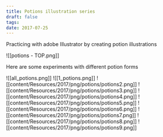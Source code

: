 ```yaml
---
title: Potions illustration series
draft: false
tags: 
date: 2017-07-25
---
```

Practicing with adobe Illustrator by creating potion illustrations

![[potions - TOP.png]]

Here are some experiments with different potion forms

![[all_potions.png]]
![[1_potions.png]]
![[content/Resources/2017/png/potions/potions2.png]]
![[content/Resources/2017/png/potions/potions3.png]]
![[content/Resources/2017/png/potions/potions4.png]]
![[content/Resources/2017/png/potions/potions5.png]]
![[content/Resources/2017/png/potions/potions6.png]]
![[content/Resources/2017/png/potions/potions7.png]]
![[content/Resources/2017/png/potions/potions8.png]]
![[content/Resources/2017/png/potions/potions9.png]]